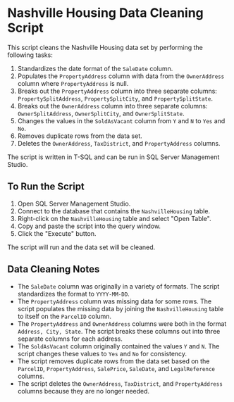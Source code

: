 # Nashville Housing Data Cleaning Script

This script cleans the Nashville Housing data set by performing the following tasks:

1. Standardizes the date format of the `SaleDate` column.
2. Populates the `PropertyAddress` column with data from the `OwnerAddress` column where `PropertyAddress` is null.
3. Breaks out the `PropertyAddress` column into three separate columns: `PropertySplitAddress`, `PropertySplitCity`, and `PropertySplitState`.
4. Breaks out the `OwnerAddress` column into three separate columns: `OwnerSplitAddress`, `OwnerSplitCity`, and `OwnerSplitState`.
5. Changes the values in the `SoldAsVacant` column from `Y` and `N` to `Yes` and `No`.
6. Removes duplicate rows from the data set.
7. Deletes the `OwnerAddress`, `TaxDistrict`, and `PropertyAddress` columns.

The script is written in T-SQL and can be run in SQL Server Management Studio.

## To Run the Script

1. Open SQL Server Management Studio.
2. Connect to the database that contains the `NashvilleHousing` table.
3. Right-click on the `NashvilleHousing` table and select "Open Table".
4. Copy and paste the script into the query window.
5. Click the "Execute" button.

The script will run and the data set will be cleaned.

## Data Cleaning Notes

* The `SaleDate` column was originally in a variety of formats. The script standardizes the format to `YYYY-MM-DD`.
* The `PropertyAddress` column was missing data for some rows. The script populates the missing data by joining the `NashvilleHousing` table to itself on the `ParcelID` column.
* The `PropertyAddress` and `OwnerAddress` columns were both in the format `Address, City, State`. The script breaks these columns out into three separate columns for each address.
* The `SoldAsVacant` column originally contained the values `Y` and `N`. The script changes these values to `Yes` and `No` for consistency.
* The script removes duplicate rows from the data set based on the `ParcelID`, `PropertyAddress`, `SalePrice`, `SaleDate`, and `LegalReference` columns.
* The script deletes the `OwnerAddress`, `TaxDistrict`, and `PropertyAddress` columns because they are no longer needed.

